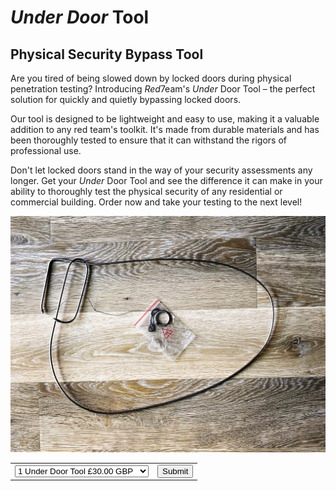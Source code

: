 # *Under Door* Tool
## Physical Security Bypass Tool

Are you tired of being slowed down by locked doors during physical penetration testing? Introducing *Red*7eam's *Under* Door Tool – the perfect solution for quickly and quietly bypassing locked doors.

Our tool is designed to be lightweight and easy to use, making it a valuable addition to any red team's toolkit. It's made from durable materials and has been thoroughly tested to ensure that it can withstand the rigors of professional use.

Don't let locked doors stand in the way of your security assessments any longer. Get your *Under* Door Tool and see the difference it can make in your ability to thoroughly test the physical security of any residential or commercial building. Order now and take your testing to the next level! 

![UnderDoorTool](/images/underdoortool1.jpg)

<form action="https://www.paypal.com/cgi-bin/webscr" method="post" target="_blank">
  <input type="hidden" name="cmd" value="_s-xclick" />
  <input type="hidden" name="hosted_button_id" value="UVBY86A2LASLY" />
  <table>
    <tr>
      <td>
        <select name="os0">
          <option value="1 Under Door Tool" selected>
            1 Under Door Tool £30.00 GBP
          </option>
          <option value="2 Under Door Tools">
            2 Under Door Tools £55.00 GBP
          </option>
        </select>
      </td>
      <td>
  <input type="hidden" name="currency_code" value="GBP" />
  <input type="submit" name="submit" title="PayPal - The safer, easier way to pay online!" alt="Add to Cart" />
      </td>
    </tr>
  </table>
</form>
